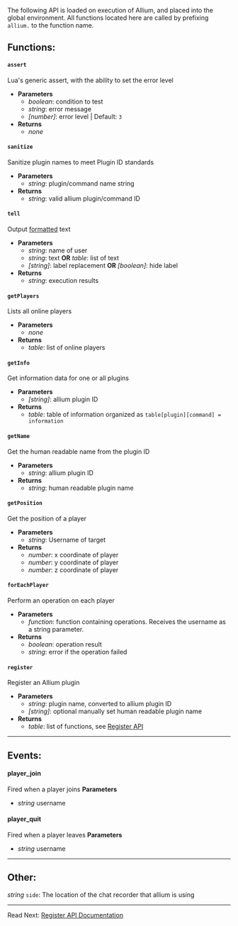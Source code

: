 The following API is loaded on execution of Allium, and placed into the global environment. All functions located here are called by prefixing `allium.` to the function name.

## Functions:
#### `assert`
Lua's generic assert, with the ability to set the error level
- **Parameters**
  - _boolean_: condition to test
  - _string_: error message
  - _[number]_: error level | Default: `3`
- **Returns**
  - _none_

#### `sanitize`
Sanitize plugin names to meet Plugin ID standards
- **Parameters**
  - _string_: plugin/command name string
- **Returns**
  - _string_: valid allium plugin/command ID

#### `tell`
Output [formatted](Formatting-Codes.md) text
- **Parameters**
  - _string_: name of user
  - _string_: text __OR__ _table_: list of text
  - _[string]_: label replacement __OR__ _[boolean]_: hide label
- **Returns**
  - _string_: execution results

#### `getPlayers`
Lists all online players
- **Parameters**
  - _none_
- **Returns**
  - _table_: list of online players

#### `getInfo`
Get information data for one or all plugins
- **Parameters**
  - _[string]_: allium plugin ID
- **Returns**
  - _table_: table of information organized as `table[plugin][command] = information`

#### `getName`
Get the human readable name from the plugin ID
- **Parameters**
  - _string_: allium plugin ID
- **Returns**
  - _string_: human readable plugin name

#### `getPosition`
Get the position of a player
- **Parameters**
  - _string_: Username of target
- **Returns**
  - _number_: x coordinate of player
  - _number_: y coordinate of player
  - _number_: z coordinate of player

#### `forEachPlayer`
Perform an operation on each player
- **Parameters**
  - _function_: function containing operations. Receives the username as a string parameter.
- **Returns**
  - _boolean_: operation result
  - _string_: error if the operation failed

#### `register`
Register an Allium plugin
- **Parameters**
  - _string_: plugin name, converted to allium plugin ID
  - _[string]_: optional manually set human readable plugin name
- **Returns**
  - _table_: list of functions, see [Register API](Register-API.md)
---
## Events: 
#### player_join
Fired when a player joins
**Parameters**
  - _string_ username

#### player_quit
Fired when a player leaves
**Parameters**
  - _string_ username
---
## Other:
_string_ `side`: The location of the chat recorder that allium is using

---
Read Next: [Register API Documentation](Register-API.md)
